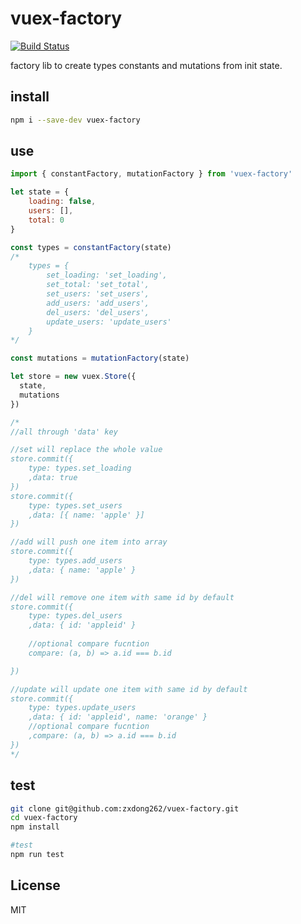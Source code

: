 # vuex-factory
[![Build Status](https://travis-ci.org/zxdong262/vuex-factory.svg?branch=master)](https://travis-ci.org/zxdong262/vuex-factory)

factory lib to create types constants and mutations from init state.

## install
```bash
npm i --save-dev vuex-factory
```

## use

```javascript
import { constantFactory, mutationFactory } from 'vuex-factory'

let state = {
    loading: false,
    users: [],
    total: 0
}

const types = constantFactory(state)
/*
    types = {
        set_loading: 'set_loading',
        set_total: 'set_total',
        set_users: 'set_users',
        add_users: 'add_users',
        del_users: 'del_users',
        update_users: 'update_users'
    }
*/

const mutations = mutationFactory(state)

let store = new vuex.Store({
  state,
  mutations
})

/*
//all through 'data' key

//set will replace the whole value 
store.commit({
    type: types.set_loading
    ,data: true
})
store.commit({
    type: types.set_users
    ,data: [{ name: 'apple' }]
})

//add will push one item into array
store.commit({
    type: types.add_users
    ,data: { name: 'apple' }
})

//del will remove one item with same id by default
store.commit({
    type: types.del_users
    ,data: { id: 'appleid' }
    
    //optional compare fucntion
    compare: (a, b) => a.id === b.id

})

//update will update one item with same id by default
store.commit({
    type: types.update_users
    ,data: { id: 'appleid', name: 'orange' }
    //optional compare fucntion
    ,compare: (a, b) => a.id === b.id
})
*/

```

## test
```bash
git clone git@github.com:zxdong262/vuex-factory.git
cd vuex-factory
npm install

#test
npm run test
```

## License
MIT